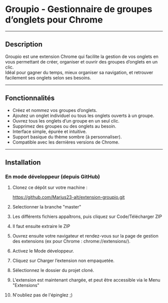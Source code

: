 # Groupio - Gestionnaire de groupes d’onglets pour Chrome

---

## Description

Groupio est une extension Chrome qui facilite la gestion de vos onglets en vous permettant de créer, organiser et ouvrir des groupes d’onglets en un clic.  
Idéal pour gagner du temps, mieux organiser sa navigation, et retrouver facilement ses onglets selon ses besoins.

---

## Fonctionnalités

- Créez et nommez vos groupes d’onglets.
- Ajoutez un onglet individuel ou tous les onglets ouverts à un groupe.
- Ouvrez tous les onglets d’un groupe en un seul clic.
- Supprimez des groupes ou des onglets au besoin.
- Interface simple, épurée et intuitive.
- Support basique du thème sombre (à personnaliser).
- Compatible avec les dernières versions de Chrome.

---

## Installation

### En mode développeur (depuis GitHub)

1. Clonez ce dépôt sur votre machine :
   
   https://github.com/Marius23-alt/extension-groupio.git

2. Selectionner la branche "master"
   
4. Les différents fichiers appaîtrons, puis cliquez sur Code/Télécharger ZIP

5.  Il faut ensuite extraire le ZIP

6. Ouvrez ensuite votre navigateur et rendez-vous sur la page de gestion des extensions (ex pour Chrome : chrome://extensions/).

7. Activez le Mode développeur.

8. Cliquez sur Charger l’extension non empaquetée.

9. Sélectionnez le dossier du projet cloné.

10. L'extension est maintenant chargée, et peut être accessible via le Menu "Extensions"

11. N'oubliez pas de l'épinglez ;)  
